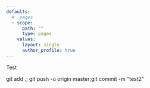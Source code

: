 ```yaml
---
defaults:
  # _pages
  - scope:
      path: ""
      type: pages
    values:
      layout: single
      author_profile: true
---
```


Test

git add .; git push -u origin master;git commit -m "test2"